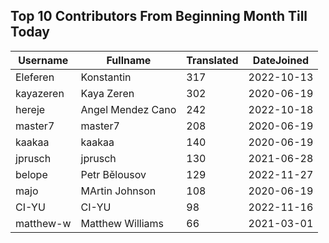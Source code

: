 ## Top 10 Contributors From Beginning Month Till Today ##
|Username|Fullname|Translated|DateJoined|
|--------|--------|----------|----------|
|Eleferen|Konstantin|317|2022-10-13|
|kayazeren|Kaya Zeren|302|2020-06-19|
|hereje|Angel Mendez Cano|242|2022-10-18|
|master7|master7|208|2020-06-19|
|kaakaa|kaakaa|140|2020-06-19|
|jprusch|jprusch|130|2021-06-28|
|belope|Petr Bělousov|129|2022-11-27|
|majo|MArtin Johnson|108|2020-06-19|
|CI-YU|CI-YU|98|2022-11-16|
|matthew-w|Matthew Williams|66|2021-03-01|
